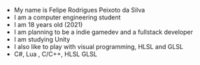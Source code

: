 - My name is Felipe Rodrigues Peixoto da Silva
- I am a computer engineering student
- I am 18 years old (2021)
- I am planning to be a indie gamedev and a fullstack developer
- I am studying Unity
- I also like to play with visual programming, HLSL and GLSL
- C#, Lua , C/C++, HLSL GLSL
